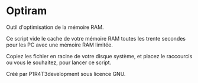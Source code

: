 # Optiram
Outil d'optimisation de la mémoire RAM.

Ce script vide le cache de votre mémoire RAM toutes les trente secondes pour les PC avec une mémoire RAM limitée.

Copiez les fichier en racine de votre disque système, et placez le raccourcis ou vous le souhaitez, pour lancer ce script.

Créé par P1R4T3development sous licence GNU.
